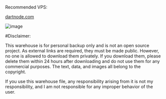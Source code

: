 Recommended VPS:

[dartnode.com](https://dartnode.com/)

![image](https://app.dartnode.com/assets/dash/images/brand/favicon.png)


#Disclaimer:



This warehouse is for personal backup only and is not an open source project. As external links are required, they must be made public. However, no one is allowed to download them privately. If you download them, please delete them within 24 hours after downloading and do not use them for any commercial purposes. The text, data, and images all belong to the copyright.



If you use this warehouse file, any responsibility arising from it is not my responsibility, and I am not responsible for any improper behavior of the user.
